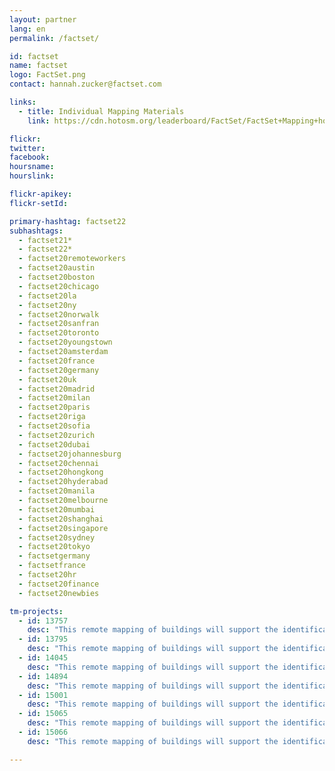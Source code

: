 ```yaml
---
layout: partner
lang: en
permalink: /factset/

id: factset
name: factset
logo: FactSet.png
contact: hannah.zucker@factset.com

links:
  - title: Individual Mapping Materials
    link: https://cdn.hotosm.org/leaderboard/FactSet/FactSet+Mapping+how+to+guide.pdf

flickr: 
twitter: 
facebook: 
hoursname:
hourslink:

flickr-apikey: 
flickr-setId: 

primary-hashtag: factset22
subhashtags:
  - factset21*
  - factset22*
  - factset20remoteworkers
  - factset20austin
  - factset20boston
  - factset20chicago
  - factset20la
  - factset20ny
  - factset20norwalk
  - factset20sanfran
  - factset20toronto
  - factset20youngstown
  - factset20amsterdam
  - factset20france
  - factset20germany
  - factset20uk
  - factset20madrid
  - factset20milan
  - factset20paris
  - factset20riga
  - factset20sofia
  - factset20zurich
  - factset20dubai
  - factset20johannesburg
  - factset20chennai
  - factset20hongkong
  - factset20hyderabad
  - factset20manila
  - factset20melbourne
  - factset20mumbai
  - factset20shanghai
  - factset20singapore
  - factset20sydney
  - factset20tokyo
  - factsetgermany
  - factsetfrance
  - factset20hr
  - factset20finance
  - factset20newbies

tm-projects:
  - id: 13757
    desc: "This remote mapping of buildings will support the identification and characterization of settlements, as well as the implementation of planned activities and largely the generation of data for humanitarian activities."
  - id: 13795
    desc: "This remote mapping of buildings will support the identification and characterization of settlements, as well as the implementation of planned activities and largely the generation of data for humanitarian activities."
  - id: 14045
    desc: "This remote mapping of buildings will support the identification and characterization of settlements, as well as the implementation of planned activities and largely the generation of data for humanitarian activities."
  - id: 14894
    desc: "This remote mapping of buildings will support the identification and characterization of settlements, as well as the implementation of planned activities and largely the generation of data for humanitarian activities."
  - id: 15001
    desc: "This remote mapping of buildings will support the identification and characterization of settlements, as well as the implementation of planned activities and largely the generation of data for humanitarian activities."
  - id: 15065
    desc: "This remote mapping of buildings will support the identification and characterization of settlements, as well as the implementation of planned activities and largely the generation of data for humanitarian activities."
  - id: 15066
    desc: "This remote mapping of buildings will support the identification and characterization of settlements, as well as the implementation of planned activities and largely the generation of data for humanitarian activities."

---
```

